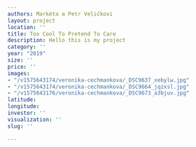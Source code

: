 ```yaml
---
authors: Markéta a Petr Veličkovi
layout: project
location: ''
title: Too Cool To Pretend To Care
description: Hello this is my project
category: ''
year: "2019"
size: ''
price: ''
images:
- "/v1575643174/veronika-cechmankova/_DSC9637_xebylw.jpg"
- "/v1575643174/veronika-cechmankova/_DSC9664_jqzxsl.jpg"
- "/v1575643176/veronika-cechmankova/_DSC9673_a3bjuv.jpg"
latitude: 
longitude: 
investor: ''
visualization: ''
slug: ''

---
```

